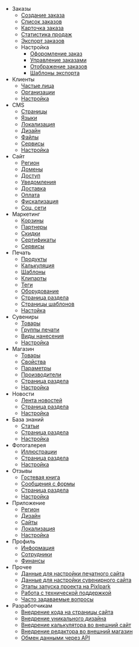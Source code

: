 ﻿<!-- docs/_sidebar.md -->
- Заказы
	- [Создание заказа](orders-create.md)
	- [Список заказов](orders-list.md)
	- [Карточка заказа](orders-edit.md)
	- [Статистика продаж](orders-report.md)
	- [Экспорт заказов](orders-export.md)
	- Настройка
		- [Офоромление заказ](orders-settings-workflow.md)
		- [Управление заказами](orders-settings-manage.md)
		- [Отображение заказов](orders-settings-view.md)
		- [Шаблоны экспорта](orders-settings-templates.md)
- Клиенты
	- [Частые лица](cutomers-b2c.md)
	- [Организации](cutomers-b2b.md)
	- [Настройка](cutomers-settings.md)
- CMS
	- [Страницы](cms-pages.md)
	- [Языки](cms-languages.md)
	- [Локализация](cms-localization.md)
	- [Дизайн](cms-design.md)
	- [Файлы](cms-files.md)
	- [Сервисы](cms-services.md)
	- [Настройка](cms-settings.md)
- Сайт
	- [Регион](site-region.md)
	- [Домены](site-domains.md)
	- [Доступ](site-access.md)
	- [Уведомления](site-notifications.md)
	- [Доставка](site-shippings.md)
	- [Оплата](site-payments.md)
	- [Фискализация](site-fiscalization.md)
	- [Соц. сети](site-socials.md)
- Маркетинг
	- [Корзины](marketing-cars.md)
	- [Партнеры](marketing-affiliates.md)
	- [Скидки](marketing-discounts.md)
	- [Сертификаты](marketing-certificates.md)
	- [Сервисы](marketing-services.md)
- Печать
	- [Продукты](print-products.md)
	- [Калькуляция](print-calculations.md)
	- [Шаблоны](print-templates.md)
	- [Клипарты](print-cliparts.md)
	- [Теги](print-tags.md)
	- [Оборудование](print-devices.md)
	- [Страница раздела](print-page.md)
	- [Страницы шаблонов](print-tpages.md)
	- [Настойка](print-settings.md)
- Сувениры
	- [Товары](gift-products.md)
	- [Группы печати](gift-groups.md)
	- [Виды нанесения](gift-prints.md)
	- [Настройка](gift-settings.md)
- Магазин
	- [Товары](shop-products.md)
	- [Свойства](shop-properties.md)
	- [Параметры](shop-parameters.md)
	- [Производители](shop-vendors.md)
	- [Страница раздела](shop-page.md)
	- [Настройка](shop-settings.md)
- Новости
	- [Лента новостей](news-list.md)
	- [Страница раздела](news-page.md)
	- [Настройка](news-settings.md)
- База знаний
	- [Статьи](faq-list.md)
	- [Страница раздела](faq-page.md)
	- [Настройка](faq-settings.md)
- Фотогалерея
	- [Иллюстрации](gallery-list.md)
	- [Страница раздела](gallery-page.md)
	- [Настройка](gallery-settings.md)
- Отзывы
	- [Гостевая книга](fedback-gbooks.md)
	- [Сообщения с формы](fedback-messages.md)
	- [Страница раздела](fedback-page.md)
	- [Настройка](fedback-settings.md)
- Приложение
	- [Регион](app-region.md)
	- [Дизайн](app-design.md)
	- [Сайты](app-sites.md)
	- [Локализация](app-localization.md)
	- [Настройка](app-settings.md)
- Профиль
	- [Информация](profile-info.md)
	- [Сотрудники](profile-staff.md)
	- [Финансы](profile-finance.md)
- Прочее
	- [Данные для настройки печатного сайта](misc-data-for-print-site.md)
	- [Данные для настройки сувенирного сайта](misc-data-for-gift-site.md)
	- [Этапы запуска проекта на Pixlpark](misc-launch-workflow.md)
	- [Работа с технической поддержкой](misc-tech-support.md)
	- [Часто задаваемые вопросы](misc-faq.md)
- Разработчикам
	- [Внедрение кода на страницы сайта](dev-front.md)
	- [Внедрение уникального дизайна](dev-design.md)
	- [Внедрение калькулятора во внешний сайт](dev-calc.md)
	- [Внедрение редактора во внешний магазин](dev-editor.md)
	- [Обмен данными через API](dev-api.md)